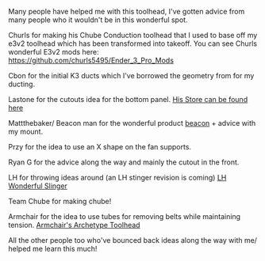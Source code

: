 Many people have helped me with this toolhead,  I've gotten advice from many people who it wouldn't be in this wonderful spot. 

Churls for making his Chube Conduction toolhead that I used to base off my e3v2 toolhead which has been transformed into takeoff. You can see Churls wonderful E3v2 mods here: https://github.com/churls5495/Ender_3_Pro_Mods

Cbon for the initial K3 ducts which I've borrowed the geometry from for my ducting.

Lastone for the cutouts idea for the bottom panel. [His Store can be found here](https://northprint3d.ca/)

Mattthebaker/ Beacon man for the wonderful product [beacon](https://beacon3d.com/) + advice with my mount.

Przy for the idea to use an X shape on the fan supports.

Ryan G for the advice along the way and mainly the cutout in the front.

LH for throwing ideas around (an LH stinger revision is coming) [LH Wonderful Slinger](https://github.com/lhndo/LH-Stinger/tree/main)

Team Chube for making chube!

Armchair for the idea to use tubes for removing belts while maintaining tension. [Armchair's Archetype Toolhead](https://github.com/Armchair-Heavy-Industries/Archetype)

All the other people too who've bounced back ideas along the way with me/ helped me learn this much!
